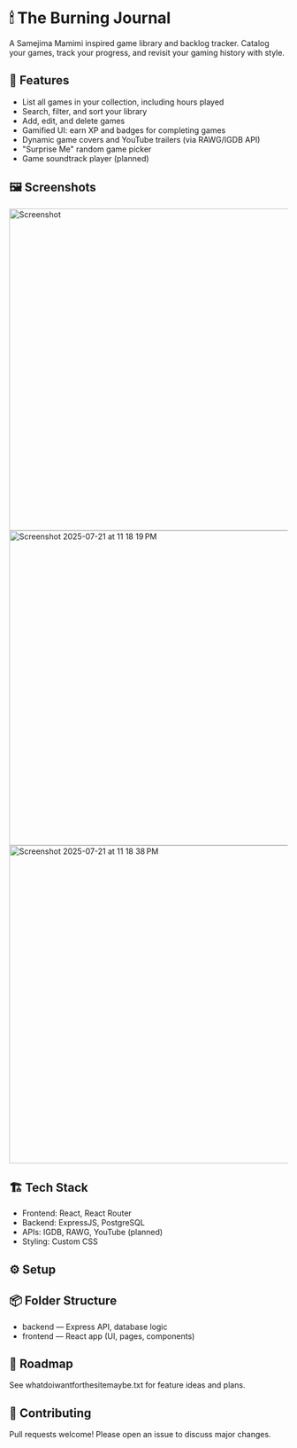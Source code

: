 # 🕯 The Burning Journal

A Samejima Mamimi inspired game library and backlog tracker. Catalog your games, track your progress, and revisit your gaming history with style.

## 🚀 Features
- List all games in your collection, including hours played
- Search, filter, and sort your library
- Add, edit, and delete games
- Gamified UI: earn XP and badges for completing games
- Dynamic game covers and YouTube trailers (via RAWG/IGDB API)
- "Surprise Me" random game picker
- Game soundtrack player (planned)

## 🖼️ Screenshots
<img width="618" height="581" alt="Screenshot" src="https://github.com/user-attachments/assets/d2a87e8e-9664-41c2-a5eb-512616848cd9" />

<img width="618" height="568" alt="Screenshot 2025-07-21 at 11 18 19 PM" src="https://github.com/user-attachments/assets/60ce5422-b51c-45dd-a021-c2d1fd3985d3" />

<img width="579" height="574" alt="Screenshot 2025-07-21 at 11 18 38 PM" src="https://github.com/user-attachments/assets/1ebd8d60-70a4-4c36-ac9a-ab331ccc7ba3" />

## 🏗️ Tech Stack

- Frontend: React, React Router
- Backend: ExpressJS, PostgreSQL
- APIs: IGDB, RAWG, YouTube (planned)
- Styling: Custom CSS

## ⚙️ Setup
## 📦 Folder Structure
- backend — Express API, database logic
- frontend — React app (UI, pages, components)

## 📝 Roadmap
See whatdoiwantforthesitemaybe.txt for feature ideas and plans.

## 🤝 Contributing
Pull requests welcome! Please open an issue to discuss major changes.
